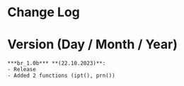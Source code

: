 # Change Log

Version (Day / Month / Year)
============================

```
***br_1.0b*** **(22.10.2023)**:
- Release
- Added 2 functions (ipt(), prn())
```
